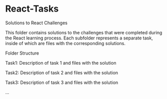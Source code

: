 # React-Tasks
Solutions to React Challenges

This folder contains solutions to the challenges that were completed during the React learning process. Each subfolder represents a separate task, inside of which are files with the corresponding solutions.

Folder Structure

Task1: Description of task 1 and files with the solution

Task2: Description of task 2 and files with the solution

Task3: Description of task 3 and files with the solution

...
